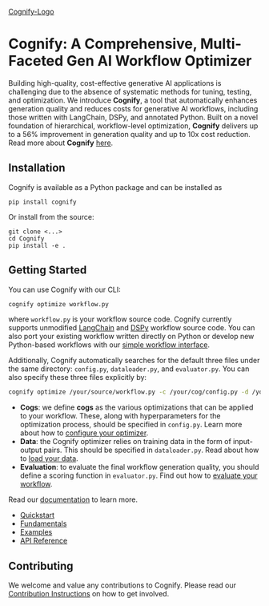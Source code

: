 [Cognify-Logo](cognify.jpg)

# Cognify: A Comprehensive, Multi-Faceted Gen AI Workflow Optimizer

Building high-quality, cost-effective generative AI applications is challenging due to the absence of systematic methods for tuning, testing, and optimization. We introduce **Cognify**, a tool that automatically enhances generation quality and reduces costs for generative AI workflows, including those written with LangChain, DSPy, and annotated Python. Built on a novel foundation of hierarchical, workflow-level optimization, **Cognify** delivers up to a 56% improvement in generation quality and up to 10x cost reduction. Read more about **Cognify** [here](https://mlsys.wuklab.io/posts/cognify/).

## Installation

Cognify is available as a Python package and can be installed as
```
pip install cognify
```

Or install from the source:
```
git clone <...>
cd Cognify
pip install -e .
```

## Getting Started

You can use Cognify with our CLI:
```bash
cognify optimize workflow.py   
```
where `workflow.py` is your workflow source code. Cognify currently supports unmodified [LangChain](https://github.com/langchain-ai/langchain) and [DSPy](https://github.com/stanfordnlp/dspy) workflow source code. You can also port your existing workflow written directly on Python or develop new Python-based workflows with our [simple workflow interface](./cognify/llm/README.md).

Additionally, Cognify automatically searches for the default three files under the same directory: `config.py`, `dataloader.py`, and `evaluator.py`. You can also specify these three files explicitly by:
```bash
cognify optimize /your/source/workflow.py -c /your/cog/config.py -d /your/sample/dataloader.py -e /your/specified/evaluator.py  
```
- **Cogs**: we define **cogs** as the various optimizations that can be applied to your workflow. These, along with hyperparameters for the optimization process, should be specified in `config.py`. Learn more about how to [configure your optimizer]().
- **Data**: the Cognify optimizer relies on training data in the form of input-output pairs. This should be specified in `dataloader.py`. Read about how to [load your data]().
- **Evaluation**: to evaluate the final workflow generation quality, you should define a scoring function in `evaluator.py`. Find out how to [evaluate your workflow]().

Read our [documentation]() to learn more.

- [Quickstart]()
- [Fundamentals]()
- [Examples]()
- [API Reference]()


## Contributing

We welcome and value any contributions to Cognify. Please read our [Contribution Instructions]() on how to get involved.
